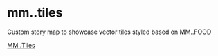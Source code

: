 # mm..tiles
Custom story map to showcase vector tiles styled based on MM..FOOD

[MM..Tiles](https://willmcallister.github.io/mm..tiles/)
